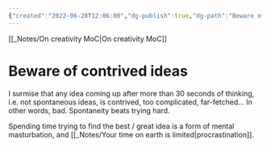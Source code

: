 ```yaml
---
{"created":"2022-06-28T12:06:00","dg-publish":true,"dg-path":"Beware of contrived ideas.md","permalink":"/beware-of-contrived-ideas/","dgPassFrontmatter":true,"updated":"2024-12-22T16:23:46.286+01:00"}
---
```


[[_Notes/On creativity MoC\|On creativity MoC]]
# Beware of contrived ideas
I surmise that any idea coming up after more than 30 seconds of thinking, i.e. not spontaneous ideas, is contrived, too complicated, far-fetched... In other words, bad. 
Spontaneity beats trying hard.

Spending time trying to find the best / great idea is a form of mental masturbation, and [[_Notes/Your time on earth is limited\|procrastination]].